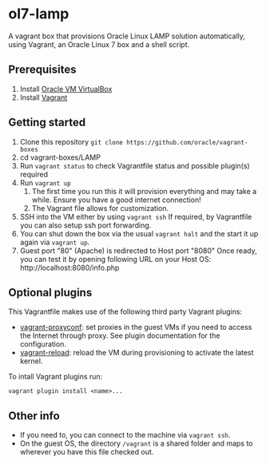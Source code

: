 # ol7-lamp
A vagrant box that provisions Oracle Linux LAMP solution automatically, using Vagrant, an Oracle Linux 7 box and a shell script.

## Prerequisites
1. Install [Oracle VM VirtualBox](https://www.virtualbox.org/wiki/Downloads)
2. Install [Vagrant](https://vagrantup.com/)

## Getting started
1. Clone this repository `git clone https://github.com/oracle/vagrant-boxes`
2. cd vagrant-boxes/LAMP
3. Run `vagrant status` to check Vagrantfile status and possible plugin(s) required
4. Run `vagrant up`
   1. The first time you run this it will provision everything and may take a while. Ensure you have a good internet connection!
   2. The Vagrant file allows for customization.
5. SSH into the VM either by using `vagrant ssh`
   If required, by Vagrantfile you can also setup ssh port forwarding.
6. You can shut down the box via the usual `vagrant halt` and the start it up again via `vagrant up`.
7. Guest port "80" (Apache) is redirected to Host port "8080"
   Once ready, you can test it by opening following URL on your Host OS:
	http://localhost:8080/info.php

## Optional plugins

This Vagrantfile makes use of the following third party Vagrant plugins:
- [vagrant-proxyconf](https://github.com/tmatilai/vagrant-proxyconf): set
proxies in the guest VMs if you need to access the Internet through proxy. See
plugin documentation for the configuration.
- [vagrant-reload](https://github.com/aidanns/vagrant-reload): reload the VM
during provisioning to activate the latest kernel.

To intall Vagrant plugins run:
```
vagrant plugin install <name>...
```

## Other info

* If you need to, you can connect to the machine via `vagrant ssh`.
* On the guest OS, the directory `/vagrant` is a shared folder and maps to wherever you have this file checked out.
